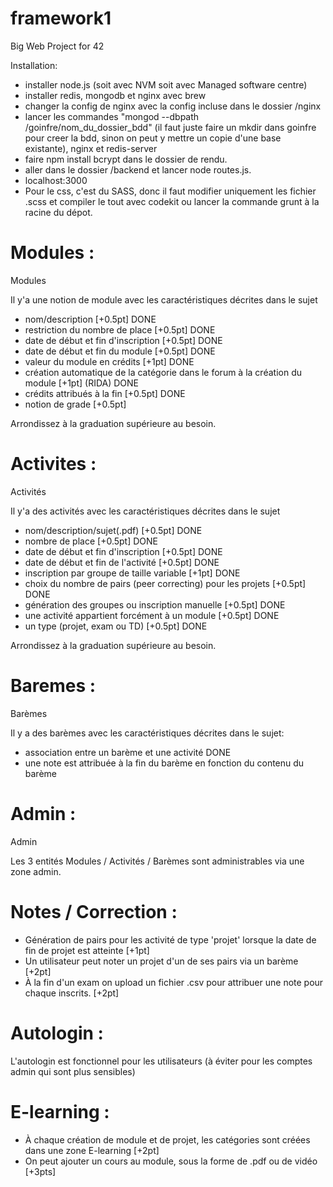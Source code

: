 # framework1
Big Web Project for 42

Installation:

- installer node.js (soit avec NVM soit avec Managed software centre)
- installer redis, mongodb et nginx avec brew
- changer la config de nginx avec la config incluse dans le dossier /nginx
- lancer les commandes "mongod --dbpath /goinfre/nom_du_dossier_bdd" (il faut juste faire un mkdir dans goinfre pour creer la bdd, sinon on peut y mettre un copie d'une base existante), nginx et redis-server
- faire npm install bcrypt dans le dossier de rendu.
- aller dans le dossier /backend et lancer node routes.js.
- localhost:3000
- Pour le css, c'est du SASS, donc il faut modifier uniquement les fichier .scss et compiler le tout avec codekit ou lancer la commande grunt à la racine du dépot.

# Modules :

Modules

Il y'a une notion de module avec les caractéristiques décrites dans le sujet

- nom/description [+0.5pt] DONE
- restriction du nombre de place [+0.5pt] DONE
- date de début et fin d'inscription [+0.5pt] DONE
- date de début et fin du module [+0.5pt] DONE
- valeur du module en crédits [+1pt] DONE
- création automatique de la catégorie dans le forum à la création du module [+1pt] (RIDA) DONE
- crédits attribués à la fin [+0.5pt] DONE
- notion de grade [+0.5pt]

Arrondissez à la graduation supérieure au besoin.


# Activites :

Activités

Il y'a des activités avec les caractéristiques décrites dans le sujet

- nom/description/sujet(.pdf) [+0.5pt] DONE
- nombre de place [+0.5pt] DONE
- date de début et fin d'inscription [+0.5pt] DONE
- date de début et fin de l'activité [+0.5pt] DONE
- inscription par groupe de taille variable [+1pt] DONE
- choix du nombre de pairs (peer correcting) pour les projets [+0.5pt] DONE
- génération des groupes ou inscription manuelle [+0.5pt] DONE
- une activité appartient forcément à un module [+0.5pt] DONE
- un type (projet, exam ou TD) [+0.5pt] DONE

Arrondissez à la graduation supérieure au besoin.


# Baremes :

Barèmes

Il y a des barèmes avec les caractéristiques décrites dans le sujet:

- association entre un barème et une activité DONE
- une note est attribuée à la fin du barème en fonction du contenu du barème


# Admin :

Admin

Les 3 entités Modules / Activités / Barèmes sont administrables via une zone admin.


# Notes / Correction :

- Génération de pairs pour les activité de type 'projet' lorsque la date de fin de projet est atteinte [+1pt]
- Un utilisateur peut noter un projet d'un de ses pairs via un barème [+2pt]
- À la fin d'un exam on upload un fichier .csv pour attribuer une note pour chaque inscrits. [+2pt]


# Autologin :

L'autologin est fonctionnel pour les utilisateurs (à éviter pour les comptes admin qui sont plus sensibles)


# E-learning :

- À chaque création de module et de projet, les catégories sont créées dans une zone E-learning [+2pt]
- On peut ajouter un cours au module, sous la forme de .pdf ou de vidéo [+3pts]

